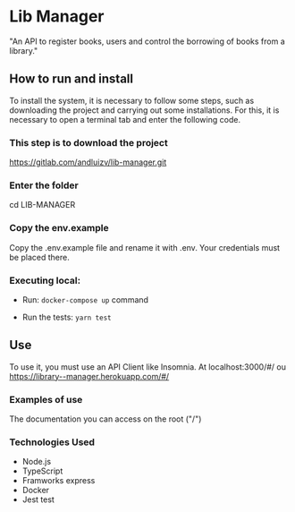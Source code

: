 # Lib Manager

"An API to register books, users and control the borrowing of books from a library."

## How to run and install

To install the system, it is necessary to follow some steps, such as downloading the project and carrying out some installations. For this, it is necessary to open a terminal tab and enter the following code.

### This step is to download the project

https://gitlab.com/andluizv/lib-manager.git

### Enter the folder

cd LIB-MANAGER

### Copy the env.example

Copy the .env.example file and rename it with .env. Your credentials must be placed there.

### Executing local:

- Run: `docker-compose up` command

- Run the tests: `yarn test`

## Use

To use it, you must use an API Client like Insomnia. At localhost:3000/#/ ou https://library--manager.herokuapp.com/#/

### Examples of use

The documentation you can access on the root ("/")

### Technologies Used

- Node.js
- TypeScript
- Framworks express
- Docker
- Jest test
